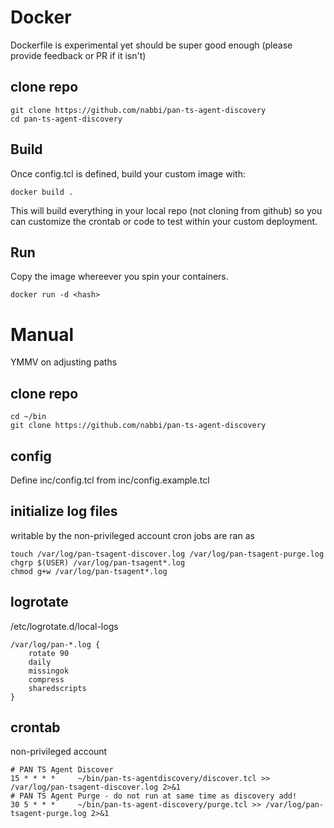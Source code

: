 # Docker
Dockerfile is experimental yet should be super good enough (please provide feedback or PR if it isn't)

## clone repo
```
git clone https://github.com/nabbi/pan-ts-agent-discovery
cd pan-ts-agent-discovery
```

## Build
Once config.tcl is defined, build your custom image with:
```
docker build .
```

This will build everything in your local repo (not cloning from github) so you can customize the crontab or code to test within your custom deployment.


## Run
Copy the image whereever you spin your containers.
```
docker run -d <hash>
```

# Manual
YMMV on adjusting paths

## clone repo
```
cd ~/bin
git clone https://github.com/nabbi/pan-ts-agent-discovery
```

## config
Define inc/config.tcl from inc/config.example.tcl

## initialize log files
writable by the non-privileged account cron jobs are ran as
```
touch /var/log/pan-tsagent-discover.log /var/log/pan-tsagent-purge.log
chgrp $(USER) /var/log/pan-tsagent*.log
chmod g+w /var/log/pan-tsagent*.log
```

## logrotate
/etc/logrotate.d/local-logs
```
/var/log/pan-*.log {
    rotate 90
    daily
    missingok
    compress
    sharedscripts
}
```

## crontab
non-privileged account
```
# PAN TS Agent Discover
15 * * * *     ~/bin/pan-ts-agentdiscovery/discover.tcl >> /var/log/pan-tsagent-discover.log 2>&1
# PAN TS Agent Purge - do not run at same time as discovery add!
30 5 * * *     ~/bin/pan-ts-agent-discovery/purge.tcl >> /var/log/pan-tsagent-purge.log 2>&1
```
